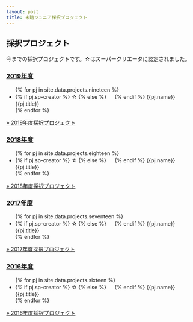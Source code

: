 ```yaml
---
layout: post
title: 未踏ジュニア採択プロジェクト
---
```


<div class="">
  <h2>採択プロジェクト</h2>
  <p>今までの採択プロジェクトです。☆はスーパークリエータに認定されました。</p>
  <a href="/projects/2019"><h3>2019年度</h3></a>
  <ul class="list-none">
    {% for pj in site.data.projects.nineteen %}
    <li>
      {% if pj.sp-creator %}
      <span>☆ </span>
      {% else %}
      <span>　 </span>
      {% endif %}
      {{pj.name}} {{pj.title}}
    </li>
    {% endfor %}
  </ul>
  <a href="/projects/2019" class="button">» 2019年度採択プロジェクト</a>
  <a href="/projects/2018"><h3>2018年度</h3></a>
  <ul class="list-none">
    {% for pj in site.data.projects.eighteen %}
    <li>
      {% if pj.sp-creator %}
      <span>☆ </span>
      {% else %}
      <span>　 </span>
      {% endif %}
      {{pj.name}} {{pj.title}}
    </li>
    {% endfor %}
  </ul>
  <a href="/projects/2018" class="button">» 2018年度採択プロジェクト</a>
  <a href="/projects/2017"><h3>2017年度</h3></a>
  <ul class="list-none">
    {% for pj in site.data.projects.seventeen %}
    <li>
      {% if pj.sp-creator %}
      <span>☆ </span>
      {% else %}
      <span>　 </span>
      {% endif %}
      {{pj.name}} {{pj.title}}
    </li>
    {% endfor %}
  </ul>
  <a href="/projects/2017" class="button">» 2017年度採択プロジェクト</a>
  <a href="/projects/2016"><h3>2016年度</h3></a>
  <ul class="list-none">
    {% for pj in site.data.projects.sixteen %}
    <li>
      {% if pj.sp-creator %}
      <span>☆ </span>
      {% else %}
      <span>　 </span>
      {% endif %}
      {{pj.name}} {{pj.title}}
    </li>
    {% endfor %}
  </ul>
  <a href="/projects/2016" class="button">» 2016年度採択プロジェクト</a>
</div>
